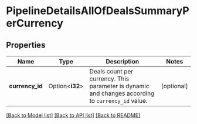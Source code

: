 # PipelineDetailsAllOfDealsSummaryPerCurrency

## Properties

Name | Type | Description | Notes
------------ | ------------- | ------------- | -------------
**currency_id** | Option<**i32**> | Deals count per currency. This parameter is dynamic and changes according to `currency_id` value. | [optional]

[[Back to Model list]](../README.md#documentation-for-models) [[Back to API list]](../README.md#documentation-for-api-endpoints) [[Back to README]](../README.md)



